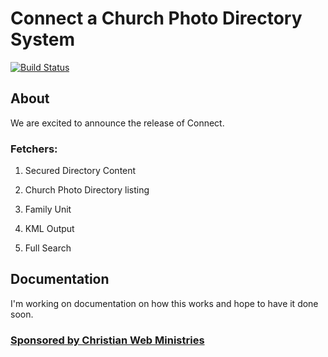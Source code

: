 # Connect a Church Photo Directory System
[![Build Status](https://travis-ci.org/Joomla-Bible-Study/joomla_churchdirectory.svg?branch=master)](https://travis-ci.org/Joomla-Bible-Study/joomla_churchdirectory)

## About
We are excited to announce the release of Connect.

### Fetchers:
<ol>
<li><p>Secured Directory Content</p></li>
<li><p>Church Photo Directory listing</p></li>
<li><p>Family Unit</p></li>
<li><p>KML Output</p></li>
<li><p>Full Search</p></li>
</ol>

## Documentation
I'm working on documentation on how this works and hope to have it done soon.

### <a href="https://www.christianwebministries.org" target="_blank" type="html">Sponsored by Christian Web Ministries</a>
